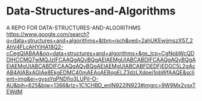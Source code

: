# Data-Structures-and-Algorithms
A REPO FOR DATA-STRUCTURES-AND-ALGORITHMS
https://www.google.com/search?q=data+structures+and+algorithms+&tbm=isch&ved=2ahUKEwjjmszX57_2AhV4FLcAHYiHA18Q2-cCegQIABAA&oq=data+structures+and+algorithms+&gs_lcp=CgNpbWcQDDIHCCMQ7wMQJzIFCAAQgAQyBQgAEIAEMgUIABCABDIFCAAQgAQyBQgAEIAEMgUIABCABDIFCAAQgAQyBQgAEIAEMgUIABCABFDEDFjEDGC5L2gAcAB4AIABxAGIAe8EkgEDMC40mAEAoAEBqgELZ3dzLXdpei1pbWfAAQE&sclient=img&ei=gyssYqPNDfio3LUPiI-O-AU&bih=625&biw=1366&rlz=1C1CHBD_enIN922IN923#imgrc=9W9Mx2vsxTEWdM
